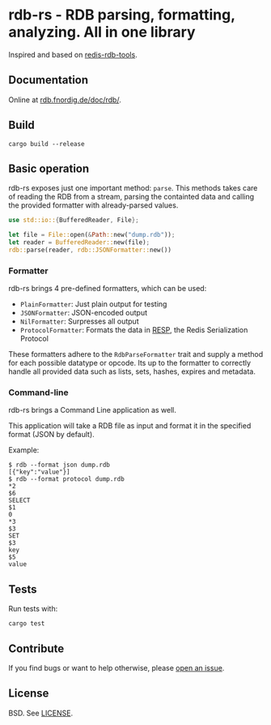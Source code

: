 # rdb-rs - RDB parsing, formatting, analyzing. All in one library

Inspired and based on [redis-rdb-tools][].

## Documentation

Online at [rdb.fnordig.de/doc/rdb/](http://rdb.fnordig.de/doc/rdb/).


## Build

```
cargo build --release
```

## Basic operation

rdb-rs exposes just one important method: `parse`.
This methods takes care of reading the RDB from a stream,
parsing the containted data and calling the provided formatter with already-parsed values.

```rust
use std::io::{BufferedReader, File};

let file = File::open(&Path::new("dump.rdb"));
let reader = BufferedReader::new(file);
rdb::parse(reader, rdb::JSONFormatter::new())
```

### Formatter

rdb-rs brings 4 pre-defined formatters, which can be used:

* `PlainFormatter`: Just plain output for testing
* `JSONFormatter`: JSON-encoded output
* `NilFormatter`: Surpresses all output
* `ProtocolFormatter`: Formats the data in [RESP](http://redis.io/topics/protocol),
the Redis Serialization Protocol

These formatters adhere to the `RdbParseFormatter` trait
and supply a method for each possible datatype or opcode.
Its up to the formatter to correctly handle all provided data such as
lists, sets, hashes, expires and metadata.

### Command-line

rdb-rs brings a Command Line application as well.

This application will take a RDB file as input and format it in the specified format (JSON by
default).

Example:

```
$ rdb --format json dump.rdb
[{"key":"value"}]
$ rdb --format protocol dump.rdb
*2
$6
SELECT
$1
0
*3
$3
SET
$3
key
$5
value
```

## Tests

Run tests with:

```
cargo test
```

## Contribute

If you find bugs or want to help otherwise, please [open an issue](https://github.com/badboy/rdb-rs/issues).

## License

BSD. See [LICENSE](LICENSE).

[redis-rdb-tools]: https://github.com/sripathikrishnan/redis-rdb-tools
